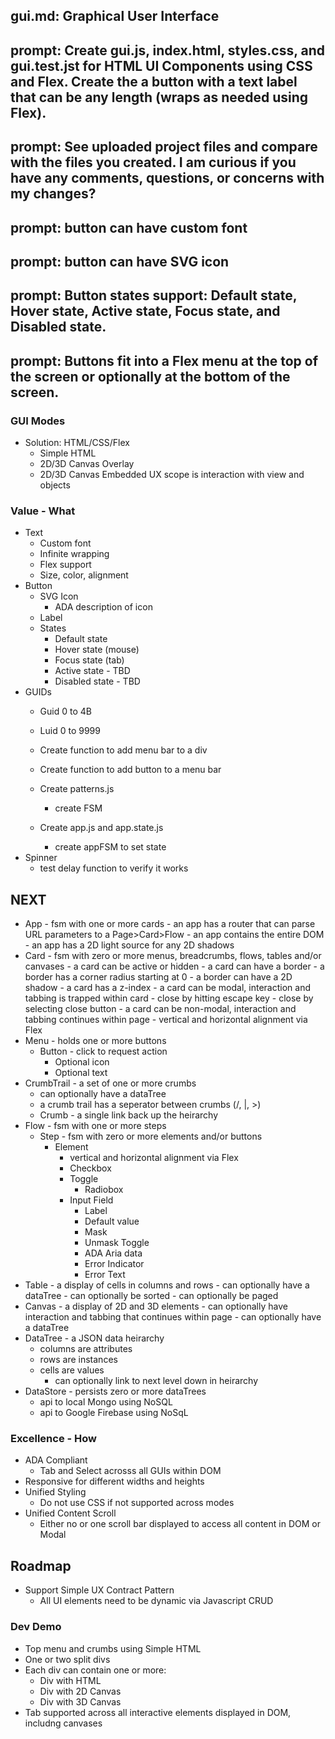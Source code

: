 ## gui.md: Graphical User Interface

## prompt: Create gui.js, index.html, styles.css, and gui.test.jst for HTML UI Components using CSS and Flex. Create the a button with a text label that can be any length (wraps as needed using Flex).

## prompt: See uploaded project files and compare with the files you created. I am curious if you have any comments, questions, or concerns with my changes?

## prompt: button can have custom font
## prompt: button can have SVG icon
## prompt: Button states support: Default state, Hover state, Active state, Focus state, and Disabled state.
## prompt: Buttons fit into a Flex menu at the top of the screen or optionally at the bottom of the screen.

### GUI Modes
- Solution: HTML/CSS/Flex
  - Simple HTML
  - 2D/3D Canvas Overlay
  - 2D/3D Canvas Embedded UX scope is interaction with view and objects

### Value - What
- Text
  - Custom font
  - Infinite wrapping
  - Flex support
  - Size, color, alignment
- Button
  - SVG Icon
    - ADA description of icon
  - Label
  - States
    - Default state
    - Hover state (mouse)
    - Focus state (tab)
    - Active state - TBD
    - Disabled state - TBD
- GUIDs
  - Guid 0 to 4B
  - Luid 0 to 9999

  - Create function to add menu bar to a div
  - Create function to add button to a menu bar
  - Create patterns.js
    - create FSM
  - Create app.js and app.state.js
    - create appFSM to set state
- Spinner
  - test delay function to verify it works

## NEXT
- App - fsm with one or more cards
      - an app has a router that can parse URL parameters to a Page>Card>Flow
      - an app contains the entire DOM
      - an app has a 2D light source for any 2D shadows
- Card - fsm with zero or more menus, breadcrumbs, flows, tables and/or canvases
        - a card can be active or hidden
        - a card can have a border
          - a border has a corner radius starting at 0
          - a border can have a 2D shadow
        - a card has a z-index
        - a card can be modal, interaction and tabbing is trapped within card
          - close by hitting escape key
          - close by selecting close button
        - a card can be non-modal, interaction and tabbing continues within page
        - vertical and horizontal alignment via Flex
- Menu - holds one or more buttons
  - Button - click to request action
    - Optional icon
    - Optional text
- CrumbTrail - a set of one or more crumbs
  - can optionally have a dataTree
  - a crumb trail has a seperator between crumbs (/, |, >)
  - Crumb - a single link back up the heirarchy
- Flow - fsm with one or more steps
  - Step - fsm with zero or more elements and/or buttons
    - Element
      - vertical and horizontal alignment via Flex
      - Checkbox
      - Toggle
        - Radiobox
      - Input Field
        - Label
        - Default value
        - Mask
        - Unmask Toggle
        - ADA Aria data
        - Error Indicator
        - Error Text
- Table - a display of cells in columns and rows
      - can optionally have a dataTree
      - can optionally be sorted
      - can optionally be paged
- Canvas - a display of 2D and 3D elements
         - can optionally have interaction and tabbing that continues within page
         - can optionally have a dataTree
- DataTree - a JSON data heirarchy
  - columns are attributes
  - rows are instances
  - cells are values
    - can optionally link to next level down in heirarchy
- DataStore - persists zero or more dataTrees
  - api to local Mongo using NoSQL
  - api to Google Firebase using NoSqL

### Excellence - How
- ADA Compliant
  - Tab and Select acrosss all GUIs within DOM
- Responsive for different widths and heights
- Unified Styling
  - Do not use CSS if not supported across modes
- Unified Content Scroll
  - Either no or one scroll bar displayed to access all content in DOM or Modal

## Roadmap
- Support Simple UX Contract Pattern
  - All UI elements need to be dynamic via Javascript CRUD

### Dev Demo
- Top menu and crumbs using Simple HTML
- One or two split divs
- Each div can contain one or more:
  - Div with HTML
  - Div with 2D Canvas
  - Div with 3D Canvas
- Tab supported across all interactive elements displayed in DOM, includng canvases
